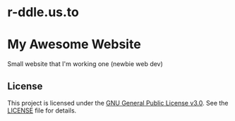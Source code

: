 # r-ddle.us.to

# My Awesome Website

Small website that I'm working one (newbie web dev)

## License

This project is licensed under the [GNU General Public License v3.0](./LICENSE). See the [LICENSE](./LICENSE) file for details.